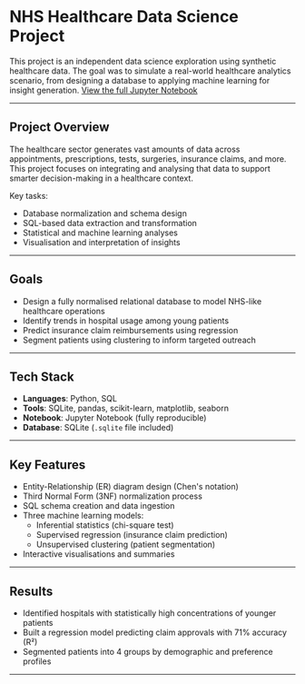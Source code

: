 # NHS Healthcare Data Science Project

This project is an independent data science exploration using synthetic healthcare data. The goal was to simulate a real-world healthcare analytics scenario, from designing a database to applying machine learning for insight generation. 
[View the full Jupyter Notebook](DATA%20Project.ipynb)

---

##  Project Overview

The healthcare sector generates vast amounts of data across appointments, prescriptions, tests, surgeries, insurance claims, and more. This project focuses on integrating and analysing that data to support smarter decision-making in a healthcare context.

Key tasks:
- Database normalization and schema design
- SQL-based data extraction and transformation
- Statistical and machine learning analyses
- Visualisation and interpretation of insights

---

##  Goals

- Design a fully normalised relational database to model NHS-like healthcare operations
- Identify trends in hospital usage among young patients
- Predict insurance claim reimbursements using regression
- Segment patients using clustering to inform targeted outreach

---

##  Tech Stack

- **Languages**: Python, SQL
- **Tools**: SQLite, pandas, scikit-learn, matplotlib, seaborn
- **Notebook**: Jupyter Notebook (fully reproducible)
- **Database**: SQLite (`.sqlite` file included)

---

##  Key Features

- Entity-Relationship (ER) diagram design (Chen's notation)
- Third Normal Form (3NF) normalization process
- SQL schema creation and data ingestion
- Three machine learning models:
  - Inferential statistics (chi-square test)
  - Supervised regression (insurance claim prediction)
  - Unsupervised clustering (patient segmentation)
- Interactive visualisations and summaries

---

##  Results 

- Identified hospitals with statistically high concentrations of younger patients
- Built a regression model predicting claim approvals with 71% accuracy (R²)
- Segmented patients into 4 groups by demographic and preference profiles

---
